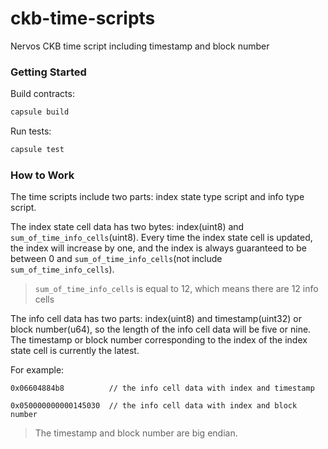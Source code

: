 # ckb-time-scripts

Nervos CKB time script including timestamp and block number

### Getting Started

Build contracts:

```sh
capsule build
```

Run tests:

```sh
capsule test
```

### How to Work

The time scripts include two parts: index state type script and info type script.

The index state cell data has two bytes: index(uint8) and `sum_of_time_info_cells`(uint8). Every time the index state cell is updated, the index will increase by one, and the index is always guaranteed to be between 0 and `sum_of_time_info_cells`(not include `sum_of_time_info_cells`).

> `sum_of_time_info_cells` is equal to 12, which means there are 12 info cells

The info cell data has two parts: index(uint8) and timestamp(uint32) or block number(u64), so the length of the info cell data will be five or nine. The timestamp or block number corresponding to the index of the index state cell is currently the latest.

For example:

```
0x06604884b8          // the info cell data with index and timestamp

0x050000000000145030  // the info cell data with index and block number
```

> The timestamp and block number are big endian.
